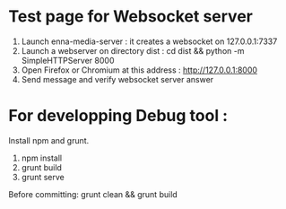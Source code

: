 # Test page for Websocket server

  1. Launch enna-media-server : it creates a websocket on 127.0.0.1:7337
  2. Launch a webserver on  directory dist : cd dist && python -m SimpleHTTPServer 8000
  3. Open Firefox or Chromium at this address : http://127.0.0.1:8000
  4. Send message and verify websocket server answer

# For developping Debug tool : 

Install npm and grunt.

  1. npm install
  2. grunt build
  3. grunt serve

Before committing: grunt clean && grunt build